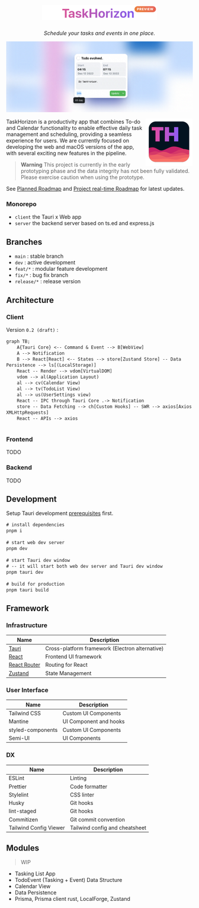 
<h1>
<div align="center">
    <img width="310" alt="image" src="docs/logo.png" /><br />
<!--
    <samp>
      TaskHorizon
    </samp>
-->
  </div>
</h1>
<p align="center">
  <em>
    Schedule your tasks and events in one place.
  </em>
</p>

![demo](./docs/background-demo.jpg)

<img alt="image" align="right" src="docs/th_icon_128x128.png" />

TaskHorizon is a productivity app that combines To-do and Calendar functionality to enable effective daily task management and scheduling, providing a seamless experience for users. We are currently focused on developing the web and macOS versions of the app, with several exciting new features in the pipeline.

> **Warning**
> This project is currently in the early prototyping phase and the data integrity has not been fully validated. Please exercise caution when using the prototype.

See [Planned Roadmap](docs/Roadmap.md) and [Project real-time Roadmap](https://jabriel.notion.site/404ec6d1dd084c17a4a877afc327ee47) for latest updates.

### Monorepo
- `client` the Tauri x Web app
- `server` the backend server based on ts.ed and express.js
## Branches

- `main` : stable branch
- `dev` : active development
- `feat/*` : modular feature development
- `fix/*` : bug fix branch
- `release/*` : release version

## Architecture

### Client

Version `0.2 (draft)` :

```mermaid
graph TB;
    A{Tauri Core} <-- Command & Event --> B[WebView]
    A --> Notification
    B --> React[React] <-- States --> store[Zustand Store] -- Data Persistence --> ls[(LocalStorage)]
    React -- Render --> vdom[VirtualDOM]
    vdom --> al(Application Layout)
    al --> cv(Calendar View)
    al --> tv(TodoList View)
    al --> us(UserSettings view)
    React -- IPC through Tauri Core .-> Notification
    store -- Data Fetching --> ch[Custom Hooks] -- SWR --> axios[Axios XMLHttpRequests]
    React -- APIs --> axios
    
```

### Frontend

TODO

### Backend

TODO

## Development

Setup Tauri development [prerequisites](https://tauri.app/v1/guides/getting-started/prerequisites) first.

```shell
# install dependencies
pnpm i

# start web dev server
pnpm dev

# start Tauri dev window
# -- it will start both web dev server and Tauri dev window
pnpm tauri dev

# build for production
pnpm tauri build
```

## Framework

### Infrastructure

| Name                                         | Description                                     |
|----------------------------------------------|-------------------------------------------------|
| [Tauri](https://tauri.app/)                  | Cross-platform framework (Electron alternative) |
| [React](https://reactjs.org)                 | Frontend UI framework                           |
| [React Router](https://reactrouter.com)      | Routing for React                               |
| [Zustand](https://github.com/pmndrs/zustand) | State Management                                |

### User Interface

| Name              | Description            |
|-------------------|------------------------|
| Tailwind CSS      | Custom UI Components   |
| Mantine           | UI Component and hooks |
| styled-components | Custom UI Components   |
| Semi-UI           | UI Components          |

### DX

| Name                   | Description                    |
|------------------------|--------------------------------|
| ESLint                 | Linting                        |
| Prettier               | Code formatter                 |
| Stylelint              | CSS linter                     |
| Husky                  | Git hooks                      |
| lint-staged            | Git hooks                      |
| Commitizen             | Git commit convention          |
| Tailwind Config Viewer | Tailwind config and cheatsheet |

## Modules

> WIP

- Tasking List App
- TodoEvent (Tasking + Event) Data Structure
- Calendar View
- Data Persistence
- Prisma, Prisma client rust, LocalForge, Zustand
